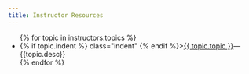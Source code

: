 ```yaml
---
title: Instructor Resources
---
```


<ul>
   {% for topic in instructors.topics %}
     <li>
       {% if topic.indent %} class="indent" {% endif %}><a href="{{topic.url}}">{{ topic.topic }}</a>&mdash;{{topic.desc}}
     </li>
   {% endfor %}
</ul>
